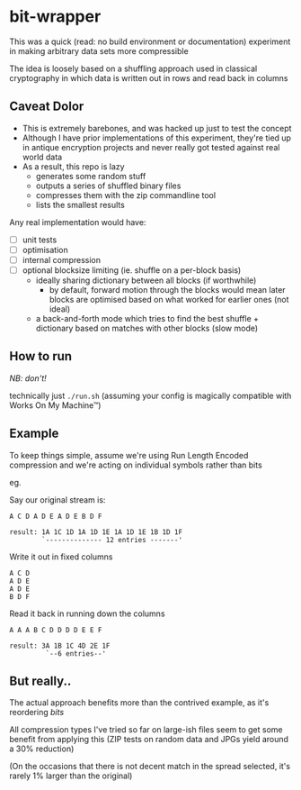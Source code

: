 # bit-wrapper

This was a quick (read: no build environment or documentation) experiment in making arbitrary data sets more compressible

The idea is loosely based on a shuffling approach used in classical cryptography in which data is written out in rows and read back in columns


## Caveat Dolor

- This is extremely barebones, and was hacked up just to test the concept
- Although I have prior implementations of this experiment, they're tied up in antique encryption projects and never really got tested against real world data
- As a result, this repo is lazy
  - generates some random stuff
  - outputs a series of shuffled binary files
  - compresses them with the zip commandline tool
  - lists the smallest results

Any real implementation would have:

- [ ] unit tests
- [ ] optimisation
- [ ] internal compression
- [ ] optional blocksize limiting (ie. shuffle on a per-block basis)
  - ideally sharing dictionary between all blocks (if worthwhile)
    - by default, forward motion through the blocks would mean later blocks are optimised based on what worked for earlier ones (not ideal)
  - a back-and-forth mode which tries to find the best shuffle + dictionary based on matches with other blocks (slow mode)

## How to run

  *NB: don't!*

technically just `./run.sh` (assuming your config is magically compatible with Works On My Machine™)




## Example

To keep things simple, assume we're using Run Length Encoded compression and we're acting on individual symbols rather than bits

eg.

Say our original stream is:
```
A C D A D E A D E B D F

result: 1A 1C 1D 1A 1D 1E 1A 1D 1E 1B 1D 1F
        `-------------- 12 entries -------'
```

Write it out in fixed columns
```
A C D
A D E
A D E
B D F
```

Read it back in running down the columns
```
A A A B C D D D D E E F

result: 3A 1B 1C 4D 2E 1F
         `--6 entries--'
```

## But really..

The actual approach benefits more than the contrived example, as it's reordering _bits_

All compression types I've tried so far on large-ish files seem to get some benefit from applying this (ZIP tests on random data and JPGs yield around a 30% reduction)

(On the occasions that there is not decent match in the spread selected, it's rarely 1% larger than the original)

